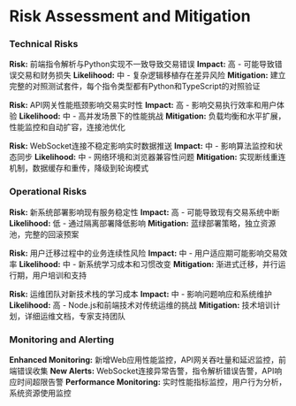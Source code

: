# Risk Assessment and Mitigation

### Technical Risks

**Risk:** 前端指令解析与Python实现不一致导致交易错误
**Impact:** 高 - 可能导致错误交易和财务损失
**Likelihood:** 中 - 复杂逻辑移植存在差异风险
**Mitigation:** 建立完整的对照测试套件，每个指令类型都有Python和TypeScript的对照验证

**Risk:** API网关性能瓶颈影响交易实时性
**Impact:** 高 - 影响交易执行效率和用户体验
**Likelihood:** 中 - 高并发场景下的性能挑战
**Mitigation:** 负载均衡和水平扩展，性能监控和自动扩容，连接池优化

**Risk:** WebSocket连接不稳定影响实时数据推送
**Impact:** 中 - 影响算法监控和状态同步
**Likelihood:** 中 - 网络环境和浏览器兼容性问题
**Mitigation:** 实现断线重连机制，数据缓存和重传，降级到轮询模式

### Operational Risks

**Risk:** 新系统部署影响现有服务稳定性
**Impact:** 高 - 可能导致现有交易系统中断
**Likelihood:** 低 - 通过隔离部署降低影响
**Mitigation:** 蓝绿部署策略，独立资源池，完整的回滚预案

**Risk:** 用户迁移过程中的业务连续性风险
**Impact:** 中 - 用户适应期可能影响交易效率
**Likelihood:** 中 - 新系统学习成本和习惯改变
**Mitigation:** 渐进式迁移，并行运行期，用户培训和支持

**Risk:** 运维团队对新技术栈的学习成本
**Impact:** 中 - 影响问题响应和系统维护
**Likelihood:** 高 - Node.js和前端技术对传统运维的挑战
**Mitigation:** 技术培训计划，详细运维文档，专家支持团队

### Monitoring and Alerting

**Enhanced Monitoring:** 新增Web应用性能监控，API网关吞吐量和延迟监控，前端错误收集
**New Alerts:** WebSocket连接异常告警，指令解析错误告警，API响应时间超限告警
**Performance Monitoring:** 实时性能指标监控，用户行为分析，系统资源使用监控
